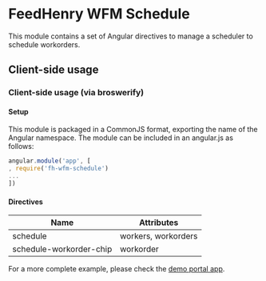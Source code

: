# FeedHenry WFM Schedule

This module contains a set of Angular directives to manage a scheduler to schedule workorders.

## Client-side usage

### Client-side usage (via broswerify)

#### Setup
This module is packaged in a CommonJS format, exporting the name of the Angular namespace.  The module can be included in an angular.js as follows:

```javascript
angular.module('app', [
, require('fh-wfm-schedule')
...
])
```

#### Directives

| Name | Attributes |
| ---- | ----------- |
| schedule | workers, workorders |
| schedule-workorder-chip | workorder |

For a more complete example, please check the [demo portal app](https://github.com/feedhenry-staff/wfm-portal/tree/master/src/app/schedule).
